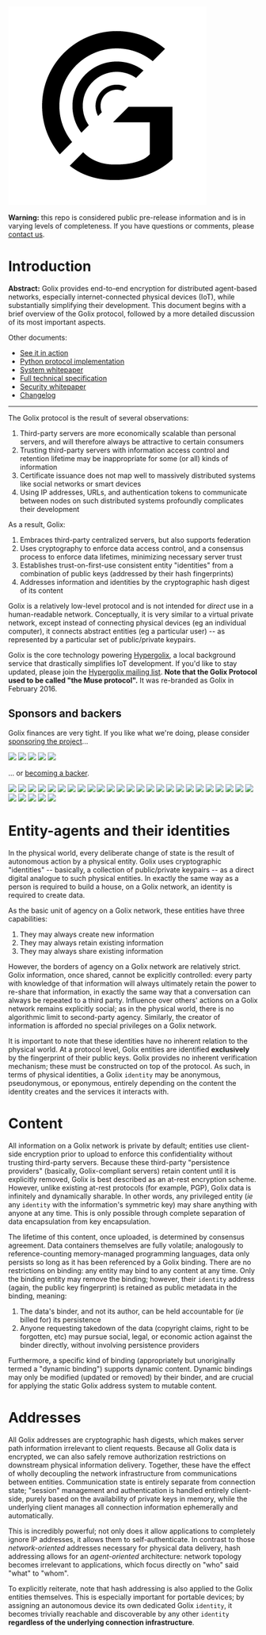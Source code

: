 ![Golix logo](/assets/branding-logo-padded.png)

**Warning:** this repo is considered public pre-release information and is in varying levels of completeness. If you have questions or comments, please [contact us](mailto:badg@muterra.io).

# Introduction

**Abstract:** Golix provides end-to-end encryption for distributed agent-based networks, especially internet-connected physical devices (IoT), while substantially simplifying their development. This document begins with a brief overview of the Golix protocol, followed by a more detailed discussion of its most important aspects.

Other documents:

+ [See it in action](https://github.com/Muterra/py_hypergolix_demos)
+ [Python protocol implementation](https://github.com/Muterra/py_golix)
+ [System whitepaper](whitepaper.md)
+ [Full technical specification](spec.md)
+ [Security whitepaper](security-whitepaper.md)
+ [Changelog](changelog.md)

-----

The Golix protocol is the result of several observations:

1. Third-party servers are more economically scalable than personal servers, and will therefore always be attractive to certain consumers
2. Trusting third-party servers with information access control and retention lifetime may be inappropriate for some (or all) kinds of information
3. Certificate issuance does not map well to massively distributed systems like social networks or smart devices
4. Using IP addresses, URLs, and authentication tokens to communicate between nodes on such distributed systems profoundly complicates their development

As a result, Golix:

1. Embraces third-party centralized servers, but also supports federation
2. Uses cryptography to enforce data access control, and a consensus process to enforce data lifetimes, minimizing necessary server trust
3. Establishes trust-on-first-use consistent entity "identities" from a combination of public keys (addressed by their hash fingerprints)
4. Addresses information and identities by the cryptographic hash digest of its content

Golix is a relatively low-level protocol and is not intended for *direct* use in a human-readable network. Conceptually, it is very similar to a virtual private network, except instead of connecting physical devices (eg an individual computer), it connects abstract entities (eg a particular user) -- as represented by a particular set of public/private keypairs.

Golix is the core technology powering [Hypergolix](https://www.hypergolix.com), a local background service that drastically simplifies IoT development. If you'd like to stay updated, please join the [Hypergolix mailing list](https://www.hypergolix.com/#page-top). **Note that the Golix Protocol used to be called "the Muse protocol".** It was re-branded as Golix in February 2016.

## Sponsors and backers

Golix finances are very tight. If you like what we're doing, please consider [sponsoring the project](https://opencollective.com/golix#sponsor)...

  <a href="https://opencollective.com/golix/sponsors/0/website" target="_blank"><img src="https://opencollective.com/golix/sponsors/0/avatar"></a>
  <a href="https://opencollective.com/golix/sponsors/1/website" target="_blank"><img src="https://opencollective.com/golix/sponsors/1/avatar"></a>
  <a href="https://opencollective.com/golix/sponsors/2/website" target="_blank"><img src="https://opencollective.com/golix/sponsors/2/avatar"></a>
  <a href="https://opencollective.com/golix/sponsors/3/website" target="_blank"><img src="https://opencollective.com/golix/sponsors/3/avatar"></a>
  <a href="https://opencollective.com/golix/sponsors/4/website" target="_blank"><img src="https://opencollective.com/golix/sponsors/4/avatar"></a>

... or [becoming a backer](https://opencollective.com/golix).

  <a href="https://opencollective.com/golix/backers/0/website" target="_blank"><img src="https://opencollective.com/golix/backers/0/avatar"></a>
  <a href="https://opencollective.com/golix/backers/1/website" target="_blank"><img src="https://opencollective.com/golix/backers/1/avatar"></a>
  <a href="https://opencollective.com/golix/backers/2/website" target="_blank"><img src="https://opencollective.com/golix/backers/2/avatar"></a>
  <a href="https://opencollective.com/golix/backers/3/website" target="_blank"><img src="https://opencollective.com/golix/backers/3/avatar"></a>
  <a href="https://opencollective.com/golix/backers/4/website" target="_blank"><img src="https://opencollective.com/golix/backers/4/avatar"></a>
  <a href="https://opencollective.com/golix/backers/5/website" target="_blank"><img src="https://opencollective.com/golix/backers/5/avatar"></a>
  <a href="https://opencollective.com/golix/backers/6/website" target="_blank"><img src="https://opencollective.com/golix/backers/6/avatar"></a>
  <a href="https://opencollective.com/golix/backers/7/website" target="_blank"><img src="https://opencollective.com/golix/backers/7/avatar"></a>
  <a href="https://opencollective.com/golix/backers/8/website" target="_blank"><img src="https://opencollective.com/golix/backers/8/avatar"></a>
  <a href="https://opencollective.com/golix/backers/9/website" target="_blank"><img src="https://opencollective.com/golix/backers/9/avatar"></a>
  <a href="https://opencollective.com/golix/backers/10/website" target="_blank"><img src="https://opencollective.com/golix/backers/10/avatar"></a>
  <a href="https://opencollective.com/golix/backers/11/website" target="_blank"><img src="https://opencollective.com/golix/backers/11/avatar"></a>
  <a href="https://opencollective.com/golix/backers/12/website" target="_blank"><img src="https://opencollective.com/golix/backers/12/avatar"></a>
  <a href="https://opencollective.com/golix/backers/13/website" target="_blank"><img src="https://opencollective.com/golix/backers/13/avatar"></a>
  <a href="https://opencollective.com/golix/backers/14/website" target="_blank"><img src="https://opencollective.com/golix/backers/14/avatar"></a>
  <a href="https://opencollective.com/golix/backers/15/website" target="_blank"><img src="https://opencollective.com/golix/backers/15/avatar"></a>
  <a href="https://opencollective.com/golix/backers/16/website" target="_blank"><img src="https://opencollective.com/golix/backers/16/avatar"></a>
  <a href="https://opencollective.com/golix/backers/17/website" target="_blank"><img src="https://opencollective.com/golix/backers/17/avatar"></a>
  <a href="https://opencollective.com/golix/backers/18/website" target="_blank"><img src="https://opencollective.com/golix/backers/18/avatar"></a>
  <a href="https://opencollective.com/golix/backers/19/website" target="_blank"><img src="https://opencollective.com/golix/backers/19/avatar"></a>
  <a href="https://opencollective.com/golix/backers/20/website" target="_blank"><img src="https://opencollective.com/golix/backers/20/avatar"></a>
  <a href="https://opencollective.com/golix/backers/21/website" target="_blank"><img src="https://opencollective.com/golix/backers/21/avatar"></a>
  <a href="https://opencollective.com/golix/backers/22/website" target="_blank"><img src="https://opencollective.com/golix/backers/22/avatar"></a>
  <a href="https://opencollective.com/golix/backers/23/website" target="_blank"><img src="https://opencollective.com/golix/backers/23/avatar"></a>
  <a href="https://opencollective.com/golix/backers/24/website" target="_blank"><img src="https://opencollective.com/golix/backers/24/avatar"></a>
  <a href="https://opencollective.com/golix/backers/25/website" target="_blank"><img src="https://opencollective.com/golix/backers/25/avatar"></a>
  <a href="https://opencollective.com/golix/backers/26/website" target="_blank"><img src="https://opencollective.com/golix/backers/26/avatar"></a>
  <a href="https://opencollective.com/golix/backers/27/website" target="_blank"><img src="https://opencollective.com/golix/backers/27/avatar"></a>
  <a href="https://opencollective.com/golix/backers/28/website" target="_blank"><img src="https://opencollective.com/golix/backers/28/avatar"></a>
  <a href="https://opencollective.com/golix/backers/29/website" target="_blank"><img src="https://opencollective.com/golix/backers/29/avatar"></a>

# Entity-agents and their identities

In the physical world, every deliberate change of state is the result of autonomous action by a physical entity. Golix uses cryptographic "identities" -- basically, a collection of public/private keypairs -- as a direct digital analogue to such physical entities. In exactly the same way as a person is required to build a house, on a Golix network, an identity is required to create data.

As the basic unit of agency on a Golix network, these entities have three capabilities:

1. They may always create new information
2. They may always retain existing information
3. They may always share existing information

However, the borders of agency on a Golix network are relatively strict. Golix information, once shared, cannot be explicitly controlled: every party with knowledge of that information will always ultimately retain the power to re-share that information, in exactly the same way that a conversation can always be repeated to a third party. Influence over others' actions on a Golix network remains explicitly social; as in the physical world, there is no algorithmic limit to second-party agency. Similarly, the creator of information is afforded no special privileges on a Golix network.

It is important to note that these identities have no inherent relation to the physical world. At a protocol level, Golix entities are identified **exclusively** by the fingerprint of their public keys. Golix provides no inherent verification mechanism; these must be constructed on top of the protocol. As such, in terms of physical identities, a Golix ```identity``` may be anonymous, pseudonymous, or eponymous, entirely depending on the content the identity creates and the services it interacts with.

# Content

All information on a Golix network is private by default; entities use client-side encryption prior to upload to enforce this confidentiality without trusting third-party servers. Because these third-party "persistence providers" (basically, Golix-compliant servers) retain content until it is explicitly removed, Golix is best described as an at-rest encryption scheme. However, unlike existing at-rest protocols (for example, PGP), Golix data is infinitely and dynamically sharable. In other words, any privileged entity (*ie* any ```identity``` with the information's symmetric key) may share anything with anyone at any time. This is only possible through complete separation of data encapsulation from key encapsulation.

The lifetime of this content, once uploaded, is determined by consensus agreement. Data containers themselves are fully volatile; analogously to reference-counting memory-managed programming languages, data only persists so long as it has been referenced by a Golix binding. There are no restrictions on binding: any entity may bind to any content at any time. Only the binding entity may remove the binding; however, their ```identity``` address (again, the public key fingerprint) is retained as public metadata in the binding, meaning:

1. The data's binder, and not its author, can be held accountable for (*ie* billed for) its persistence
2. Anyone requesting takedown of the data (copyright claims, right to be forgotten, etc) may pursue social, legal, or economic action against the binder directly, without involving persistence providers

Furthermore, a specific kind of binding (appropriately but unoriginally termed a "dynamic binding") supports dynamic content. Dynamic bindings may only be modified (updated or removed) by their binder, and are crucial for applying the static Golix address system to mutable content.

# Addresses

All Golix addresses are cryptographic hash digests, which makes server path information irrelevant to client requests. Because all Golix data is encrypted, we can also safely remove authorization restrictions on downstream physical information delivery. Together, these have the effect of wholly decoupling the network infrastructure from communications between entities. Communication state is entirely separate from connection state; "session" management and authentication is handled entirely client-side, purely based on the availability of private keys in memory, while the underlying client manages all connection information ephemerally and automatically.

This is incredibly powerful; not only does it allow applications to completely ignore IP addresses, it allows them to self-authenticate. In contrast to those *network-oriented* addresses necessary for physical data delivery, hash addressing allows for an *agent-oriented* architecture: network topology becomes irrelevant to applications, which focus directly on "who" said "what" to "whom".

To explicitly reiterate, note that hash addressing is also applied to the Golix entities themselves. This is especially important for portable devices; by assigning an autonomous device its own dedicated Golix ```identity```, it becomes trivially reachable and discoverable by any other ```identity``` **regardless of the underlying connection infrastructure**.